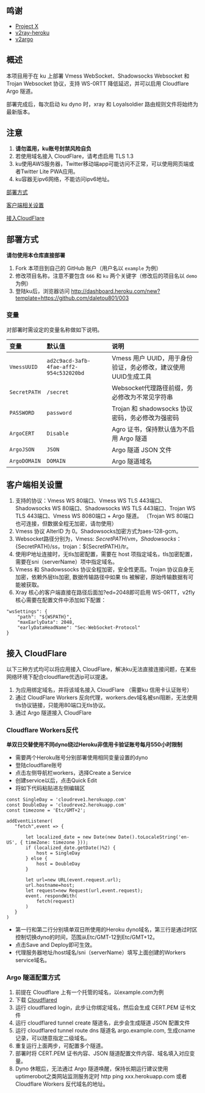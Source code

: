 ## 鸣谢

- [Project X](https://github.com/XTLS/Xray-core)
- [v2ray-heroku](https://github.com/bclswl0827/v2ray-heroku)
- [v2argo](https://github.com/funnymdzz/v2argo)

## 概述

本项目用于在 ku 上部署 Vmess WebSocket、Shadowsocks Websocket 和 Trojan Websocket 协议，支持 WS-0RTT 降低延迟，并可以启用 Cloudflare Argo 隧道。

部署完成后，每次启动 ku dyno 时，xray 和 Loyalsoldier 路由规则文件将始终为最新版本。

## 注意

 1. **请勿滥用，ku账号封禁风险自负**
 2. 若使用域名接入 CloudFlare，请考虑启用 TLS 1.3
 3. ku使用AWS服务器，Twitter移动端app可能访问不正常，可以使用网页端或者Twitter Lite PWA应用。
 4. ku容器无ipv6网络，不能访问ipv6地址。

[部署方式](#部署方式)

[客户端相关设置](#客户端相关设置)  

[接入CloudFlare](#cf)  

## 部署方式

**请勿使用本仓库直接部署**

 1. Fork 本项目到自己的 GitHub 账户（用户名以 `example` 为例）
 2. 修改项目名称，注意不要包含 `666` 和 `ku` 两个关键字（修改后的项目名以 `demo` 为例）
 3. 登陆ku后，浏览器访问 http://dashboard.heroku.com/new?template=<https://github.com/daletou801/003>

### 变量

对部署时需设定的变量名称做如下说明。

| 变量 | 默认值 | 说明 |
| :--- | :--- | :--- |
| `VmessUUID` | `ad2c9acd-3afb-4fae-aff2-954c532020bd` | Vmess 用户 UUID，用于身份验证，务必修改，建议使用UUID生成工具 |
| `SecretPATH` | `/secret` | Websocket代理路径前缀，务必修改为不常见字符串 |
| `PASSWORD` | `password` | Trojan 和 shadowsocks 协议密码，务必修改为强密码 |
| `ArgoCERT` | `Disable` | Agro 证书，保持默认值为不启用 Argo 隧道 |
| `ArgoJSON` | `JSON` | Argo 隧道 JSON 文件 |
| `ArgoDOMAIN` | `DOMAIN` | Argo 隧道域名 |

## 客户端相关设置

 1. 支持的协议：Vmess WS 80端口、Vmess WS TLS 443端口、Shadowsocks WS 80端口、Shadowsocks WS TLS 443端口、Trojan WS TLS 443端口、Vmess WS 8080端口 + Argo 隧道。
    （Trojan WS 80端口也可连接，但数据全程无加密，请勿使用）
 2. Vmess 协议 AlterID 为 0。Shadowsocks加密方式为aes-128-gcm。
 3. Websocket路径分别为，Vmess: ${SecretPATH}/vm，Shadowsocks：${SecretPATH}/ss，trojan：${SecretPATH}/tr。
 4. 使用IP地址连接时，无tls加密配置，需要在 host 项指定域名，tls加密配置，需要在sni（serverName）项中指定域名。
 5. Vmess 和 Shadowssocks 协议全程加密，安全性更高。Trojan 协议自身无加密，依赖外层tls加密, 数据传输路径中如果 tls 被解密，原始传输数据有可能被获取。
 6. Xray 核心的客户端直接在路径后面加?ed=2048即可启用 WS-0RTT，v2fly 核心需要在配置文件中添加如下配置：

```
"wsSettings": {
    "path": "${WSPATH}",
    "maxEarlyData": 2048,
    "earlyDataHeadName": "Sec-WebSocket-Protocol"
}
```

## <a id="cf"></a>接入 CloudFlare

以下三种方式均可以将应用接入 CloudFlare，解决ku无法直接连接问题，在某些网络环境下配合cloudflare优选ip可以提速。

 1. 为应用绑定域名，并将该域名接入 CloudFlare （需要ku 信用卡认证账号）
 2. 通过 CloudFlare Workers 反向代理，workers.dev域名被sni阻断，无法使用tls协议链接，只能用80端口无tls协议。
 3. 通过 Argo 隧道接入 CloudFlare

### Cloudflare Workers反代

   **单双日交替使用不同dyno绕过Heroku非信用卡验证账号每月550小时限制**

- 需要两个Heroku账号分别部署使用相同变量设置的dyno
- 登陆cloudflare账号
- 点击左侧导航栏workers，选择Create a Service
- 创建service以后，点击Quick Edit
- 将如下代码粘贴进左侧编辑区

 ```
const SingleDay = 'cloudreve1.herokuapp.com'
const DoubleDay = 'cloudreve2.herokuapp.com'
const timezone = 'Etc/GMT+2'; 

addEventListener(
    "fetch",event => { 

        let localized_date = new Date(new Date().toLocaleString('en-US', { timeZone: timezone }));
        if (localized_date.getDate()%2) {
            host = SingleDay
        } else {
            host = DoubleDay
        }

        let url=new URL(event.request.url);
        url.hostname=host;
        let request=new Request(url,event.request);
        event. respondWith(
            fetch(request)
        )
    }
)
```

- 第一行和第二行分别填单双日所使用的Heroku dyno域名，第三行是通过时区控制切换dyno的时间，范围从Etc/GMT-12到Etc/GMT+12。
- 点击Save and Deploy即可生效。
- 代理服务器地址/host域名/sni（serverName）填写上面创建的Workers service域名。

### Argo 隧道配置方式

 1. 前提在 Cloudflare 上有一个托管的域名，以example.com为例
 2. 下载 [Cloudflared](https://github.com/cloudflare/cloudflared/releases)
 3. 运行 cloudflared login，此步让你绑定域名，然后会生成 CERT.PEM 证书文件
 4. 运行 cloudflared tunnel create 隧道名，此步会生成隧道 JSON 配置文件
 5. 运行 cloudflared tunnel route dns 隧道名 argo.example.com, 生成cname记录，可以随意指定二级域名。
 6. 重复运行上面两步，可配置多个隧道。
 7. 部署时将 CERT.PEM 证书内容、JSON 隧道配置文件内容、域名填入对应变量。
 8. Dyno 休眠后，无法通过 Argo 隧道唤醒，保持长期运行建议使用uptimerobot之类网站监测服务定时 http ping xxx.herokuapp.com 或者 Cloudflare Workers 反代域名的地址。
